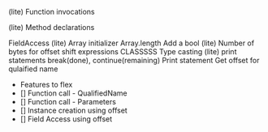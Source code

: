 <!-- For statements -->
(lite) Function invocations
<!-- Expressions -->
(lite) Method declarations
<!-- Quadruples -->
FieldAccess
(lite) Array initializer
Array.length
Add a bool
(lite) Number of bytes for offset
shift expressions
CLASSSSS
Type casting
(lite) print statements
break(done), continue(remaining)
Print statement
Get offset for qulaified name

- Features to flex
- [] Function call - QualifiedName
- [] Function call - Parameters
- [] Instance creation using offset
- [] Field Access using offset